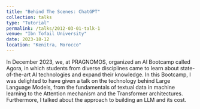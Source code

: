 ```yaml
---
title: "Behind The Scenes: ChatGPT"
collection: talks
type: "Tutorial"
permalink: /talks/2012-03-01-talk-1
venue: "Ibn Tofail University"
date: 2023-18-12
location: "Kenitra, Morocco"
---
```



In December 2023, we, at PRAGNOMOS, organized an AI Bootcamp called Agora, in which students from diverse disciplines came to learn about state-of-the-art AI technologies and expand their knowledge. In this Bootcamp, I was delighted to have given a talk on the technology behind Large Language Models, from the fundamentals of textual data in machine learning to the Attention mechanism and the Transformer architectures. Furthermore, I talked about the approach to building an LLM and its cost.

